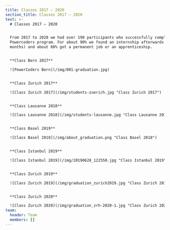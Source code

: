 ```yaml
---
title: Classes 2017 – 2020
section_title: Classes 2017 – 2020
text: >-
  # Classes 2017 – 2020


  From 2017 to 2020 we had over 190 participants who successfully completed the
  Powercoders program. For about 90% we found an internship afterwards (6–12
  months) and about 60% got a permanent job or an apprenticeship. 


  **Class Bern 2017** 

  ![PowerCoders Bern](/img/001-graduation.jpg)


  **Class Zurich 2017** 

  ![Class Zurich 2017](/img/students-zuerich.jpg "Class Zurich 2017")


  **Class Lausanne 2018**

  ![Class Lausanne 2018](/img/students-lausanne.jpg "Class Lausanne 2018")


  **Class Basel 2019** 

  ![Class Basel 2018](/img/about_graduation.png "Class Basel 2018")


  **Class Istanbul 2019**

  ![Class Istanbul 2019](/img/20190628_122550.jpg "Class Istanbul 2019")


  **Class Zurich 2019**

  ![Class Zurich 2019](/img/graduation_zurich2019.jpg "Class Zurich 2019")


  **Class Zurich 2020**

  ![Class Zurich 2020](/img/graduation_zrh-2020-1.jpg "Class Zurich 2020")
team:
  header: Team
  members: []
---
```


